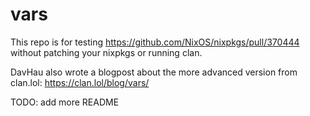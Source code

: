 # vars

This repo is for testing https://github.com/NixOS/nixpkgs/pull/370444 without patching your nixpkgs or running clan.

DavHau also wrote a blogpost about the more advanced version from clan.lol: https://clan.lol/blog/vars/

TODO: add more README
